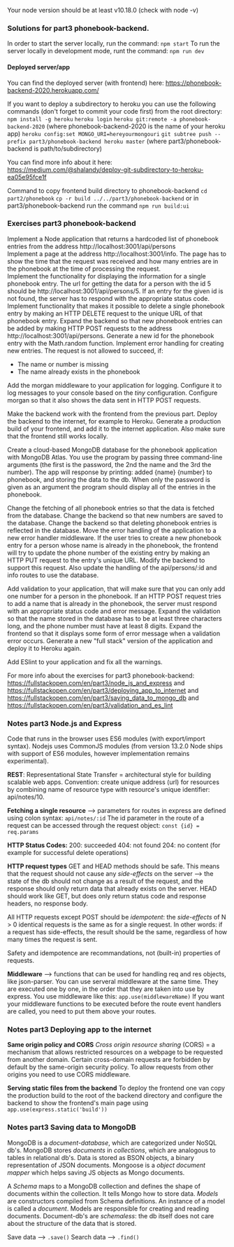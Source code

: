 Your node version should be at least v10.18.0 (check with node -v)

### Solutions for part3 phonebook-backend.

In order to start the server locally, run the command: `npm start`
To run the server locally in development mode, runt the command: `npm run dev`

#### Deployed server/app

You can find the deployed server (with frontend) here: https://phonebook-backend-2020.herokuapp.com/

If you want to deploy a subdirectory to heroku you can use the following commands (don't forget to commit
your code first) from the root directory:
`npm install -g heroku`
`heroku login`
`heroku git:remote -a phonebook-backend-2020` (where phonebook-backend-2020 is the name of your heroku app)
`heroku config:set MONGO_URI=hereyourmongouri`
`git subtree push --prefix part3/phonebook-backend heroku master` (where part3/phonebook-backend is path/to/subdirectory)

You can find more info about it here:
https://medium.com/@shalandy/deploy-git-subdirectory-to-heroku-ea05e95fce1f

Command to copy frontend build directory to phonebook-backend
`cd part2/phonebook`
`cp -r build ../../part3/phonebook-backend`
or in part3/phonebook-backend run the command
`npm run build:ui`

### Exercises part3 phonebook-backend

Implement a Node application that returns a hardcoded list of phonebook entries from the address http://localhost:3001/api/persons  
Implement a page at the address http://localhost:3001/info. The page has to show the time that the request was received and how many entries are in the phonebook at the time of processing the request.  
Implement the functionality for displaying the information for a single phonebook entry. The url for getting the data for a person with the id 5 should be http://localhost:3001/api/persons/5. If an entry for the given id is not found, the server has to respond with the appropriate status code.  
Implement functionality that makes it possible to delete a single phonebook entry by making an HTTP DELETE request to the unique URL of that phonebook entry.
Expand the backend so that new phonebook entries can be added by making HTTP POST requests to the address http://localhost:3001/api/persons. Generate a new id for the phonebook entry with the Math.random function.
Implement error handling for creating new entries. The request is not allowed to succeed, if:

- The name or number is missing
- The name already exists in the phonebook

Add the morgan middleware to your application for logging. Configure it to log messages to your console based on the _tiny_ configuration.
Configure morgan so that it also shows the data sent in HTTP POST requests.

Make the backend work with the frontend from the previous part.
Deploy the backend to the internet, for example to Heroku.
Generate a production build of your frontend, and add it to the internet application.
Also make sure that the frontend still works locally.

Create a cloud-based MongoDB database for the phonebook application with MongoDB Atlas. You use the program by passing three command-line arguments (the first is the password, the 2nd the name and the 3rd the number). The app will response by printing: added {name} {number} to phonebook, and storing the data to the db. When only the password is given as an argument the program should display all of the entries in the phonebook.

Change the fetching of all phonebook entries so that the data is fetched from the database.
Change the backend so that new numbers are saved to the database.
Change the backend so that deleting phonebook entries is reflected in the database.
Move the error handling of the application to a new error handler middleware.
If the user tries to create a new phonebook entry for a person whose name is already in the phonebook, the frontend will try to update the phone number of the existing entry by making an HTTP PUT request to the entry's unique URL. Modify the backend to support this request.
Also update the handling of the api/persons/:id and info routes to use the database.

Add validation to your application, that will make sure that you can only add one number for a person in the phonebook. If an HTTP POST request tries to add a name that is already in the phonebook, the server must respond with an appropriate status code and error message.
Expand the validation so that the name stored in the database has to be at least three characters long, and the phone number must have at least 8 digits.
Expand the frontend so that it displays some form of error message when a validation error occurs.
Generate a new "full stack" version of the application and deploy it to Heroku again.

Add ESlint to your application and fix all the warnings.

For more info about the exercises for part3 phonebook-backend: https://fullstackopen.com/en/part3/node_js_and_express and https://fullstackopen.com/en/part3/deploying_app_to_internet and https://fullstackopen.com/en/part3/saving_data_to_mongo_db and https://fullstackopen.com/en/part3/validation_and_es_lint

### Notes part3 Node.js and Express

Code that runs in the browser uses ES6 modules (with export/import syntax). Nodejs uses CommonJS modules (from version 13.2.0 Node ships with support of ES6 modules, however implementation remains experimental).

**REST**: Representational State Transfer = architectural style for building scalable web apps.
Convention: create unique address (url) for resources by combining name of resource type with resource's unique identifier: api/notes/10.

**Fetching a single resource**
--> parameters for routes in express are defined using colon syntax:
`api/notes/:id`
The id parameter in the route of a request can be accessed through the request object:
`const {id} = req.params`

**HTTP Status Codes:**
200: succeeded
404: not found
204: no content (for example for successful delete operations)

**HTTP request types**
GET and HEAD methods should be safe. This means that the request should not cause any _side-effects_ on the server --> the state of the db should not change as a result of the request, and the response should only return data that already exists on the server.
HEAD should work like GET, but does only return status code and response headers, no response body.

All HTTP requests except POST should be _idempotent_: the _side-effects_ of N > 0 identical requests is the same as for a single request. In other words: if a request has side-effects, the result should be the same, regardless of how many times the request is sent.

Safety and idempotence are recommandations, not (built-in) properties of requests.

**Middleware**
--> functions that can be used for handling req and res objects, like json-parser. You can use serveral middleware at the same time. They are executed one by one, in the order that they are taken into use by express.
You use middleware like this:
`app.use(middlewareName)`
If you want your middleware functions to be executed before the route event handlers are called, you need to put them above your routes.

### Notes part3 Deploying app to the internet

**Same origin policy and CORS**
_Cross origin resource sharing_ (CORS) = a mechanism that allows restricted resources on a webpage to be requested from another domain. Certain cross-domain requests are forbidden by default by the same-origin security policy. To allow requests from other origins you need to use CORS middleware.

**Serving static files from the backend**
To deploy the frontend one van copy the production build to the root of the backend directory and configure the backend to show the frontend's main page using `app.use(express.static('build'))`

### Notes part3 Saving data to MongoDB

MongoDB is a _document-database_, which are categorized under NoSQL db's.
MongoDB stores _documents_ in _collections_, which are analogous to tables in relational db's.
Data is stored as BSON objects, a binary representation of JSON documents.
Mongoose is a _object document mapper_ which helps saving JS objects as Mongo documents.

A _Schema_ maps to a MongoDB collection and defines the shape of documents within the collection. It tells Mongo how to store data. _Models_ are constructors compiled from Schema definitions. An instance of a model is called a _document_. Models are responsible for creating and reading documents.
Document-db's are _schemaless_: the db itself does not care about the structure of the data that is stored.

Save data --> `.save()`
Search data --> `.find()`
